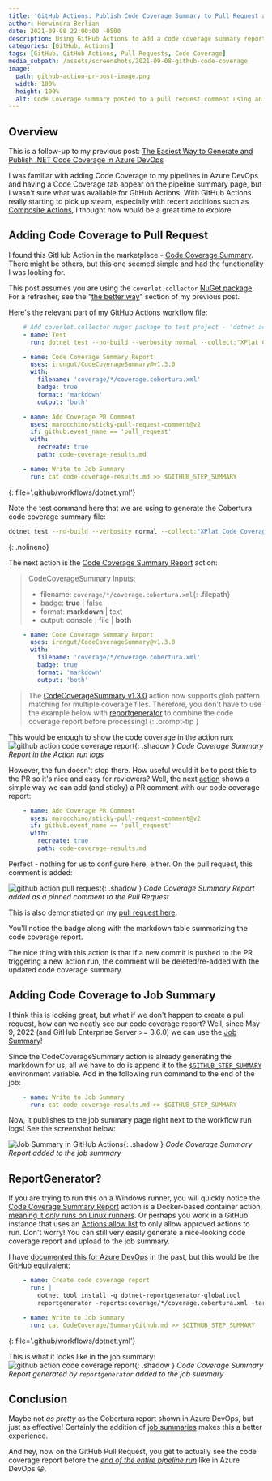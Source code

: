 ```yaml
---
title: 'GitHub Actions: Publish Code Coverage Summary to Pull Request and Job Summary'
author: Herwindra Berlian
date: 2021-09-08 22:00:00 -0500
description: Using GitHub Actions to add a code coverage summary report comment to a pull request and job summary
categories: [GitHub, Actions]
tags: [GitHub, GitHub Actions, Pull Requests, Code Coverage]
media_subpath: /assets/screenshots/2021-09-08-github-code-coverage
image:
  path: github-action-pr-post-image.png
  width: 100%
  height: 100%
  alt: Code Coverage summary posted to a pull request comment using an Action from the GitHub Actions Marketplace
---
```


## Overview

This is a follow-up to my previous post: [The Easiest Way to Generate and Publish .NET Code Coverage in Azure DevOps](/posts/azure-devops-code-coverage/)

I was familiar with adding Code Coverage to my pipelines in Azure DevOps and having a Code Coverage tab appear on the pipeline summary page, but I wasn't sure what was available for GitHub Actions. With GitHub Actions really starting to pick up steam, especially with recent additions such as [Composite Actions](https://www.colinsalmcorner.com/github-composite-actions/), I thought now would be a great time to explore.

## Adding Code Coverage to Pull Request

I found this GitHub Action in the marketplace - [Code Coverage Summary](https://github.com/marketplace/actions/code-coverage-summary). There might be others, but this one seemed simple and had the functionality I was looking for.

This post assumes you are using the `coverlet.collector` [NuGet package](https://www.nuget.org/packages/coverlet.collector/). For a refresher, see the "[the better way](/posts/azure-devops-code-coverage/#the-better-way)" section of my previous post.

Here's the relevant part of my GitHub Actions [workflow file](https://github.com/joshjohanning/PrimeService-unit-testing-using-dotnet-test/blob/main/.github/workflows/dotnet.yml):

```yml
    # Add coverlet.collector nuget package to test project - 'dotnet add <TestProject.cspoj> package coverlet
    - name: Test
      run: dotnet test --no-build --verbosity normal --collect:"XPlat Code Coverage" --logger trx --results-directory coverage

    - name: Code Coverage Summary Report
      uses: irongut/CodeCoverageSummary@v1.3.0
      with:
        filename: 'coverage/*/coverage.cobertura.xml'
        badge: true
        format: 'markdown'
        output: 'both'

    - name: Add Coverage PR Comment
      uses: marocchino/sticky-pull-request-comment@v2
      if: github.event_name == 'pull_request'
      with:
        recreate: true
        path: code-coverage-results.md

    - name: Write to Job Summary
      run: cat code-coverage-results.md >> $GITHUB_STEP_SUMMARY
```
{: file='.github/workflows/dotnet.yml'}

Note the test command here that we are using to generate the Cobertura code coverage summary file:

```bash
dotnet test --no-build --verbosity normal --collect:"XPlat Code Coverage" --logger trx --results-directory coverage
```
{: .nolineno}

The next action is the [Code Coverage Summary Report](https://github.com/irongut/CodeCoverageSummary) action: 

> CodeCoverageSummary Inputs:
> * filename: `coverage/*/coverage.cobertura.xml`{: .filepath}
> * badge: **true** &#124; false
> * format: **markdown** &#124; text
> * output: console &#124; file &#124; **both**

```yml
    - name: Code Coverage Summary Report
      uses: irongut/CodeCoverageSummary@v1.3.0
      with:
        filename: 'coverage/*/coverage.cobertura.xml'
        badge: true
        format: 'markdown'
        output: 'both'
```

> The [CodeCoverageSummary v1.3.0](https://github.com/irongut/CodeCoverageSummary/releases/tag/v1.3.0) action now supports glob pattern matching for multiple coverage files. Therefore, you don't have to use the example below with [reportgenerator](#reportgenerator) to combine the code coverage report before processing!
{: .prompt-tip }

This would be enough to show the code coverage in the action run: 
![github action code coverage report](github-action-code-coverage.png){: .shadow }
_Code Coverage Summary Report in the Action run logs_

However, the fun doesn't stop there. How useful would it be to post this to the PR so it's nice and easy for reviewers? Well, the next [action](https://github.com/marketplace/actions/sticky-pull-request-comment) shows a simple way we can add (and sticky) a PR comment with our code coverage report:

```yml
    - name: Add Coverage PR Comment
      uses: marocchino/sticky-pull-request-comment@v2
      if: github.event_name == 'pull_request'
      with:
        recreate: true
        path: code-coverage-results.md
```

Perfect - nothing for us to configure here, either. On the pull request, this comment is added: 

![github action pull request](github-action-pr.png){: .shadow }
_Code Coverage Summary Report added as a pinned comment to the Pull Request_

This is also demonstrated on my [pull request here](https://github.com/joshjohanning/PrimeService-unit-testing-using-dotnet-test/pull/2). 

You'll notice the badge along with the markdown table summarizing the code coverage report.

The nice thing with this action is that if a new commit is pushed to the PR triggering a new action run, the comment will be deleted/re-added with the updated code coverage summary.

## Adding Code Coverage to Job Summary

I think this is looking great, but what if we don't happen to create a pull request, how can we neatly see our code coverage report? Well, since May 9, 2022 (and GitHub Enterprise Server >= 3.6.0) we can use the [Job Summary](https://github.blog/changelog/2022-05-09-github-actions-enhance-your-actions-with-job-summaries/)! 

Since the CodeCoverageSummary action is already generating the markdown for us, all we have to do is append it to the [`$GITHUB_STEP_SUMMARY`](https://docs.github.com/en/actions/using-workflows/workflow-commands-for-github-actions#adding-a-job-summary) environment variable. Add in the following run command to the end of the job:

```yml
    - name: Write to Job Summary
      run: cat code-coverage-results.md >> $GITHUB_STEP_SUMMARY
```

Now, it publishes to the job summary page right next to the workflow run logs! See the screenshot below:

![Job Summary in GitHub Actions](github-action-code-coverage-job-summary.png){: .shadow }
_Code Coverage Summary Report added to the job summary_

## ReportGenerator?

If you are trying to run this on a Windows runner, you will quickly notice the [Code Coverage Summary Report](https://github.com/irongut/CodeCoverageSummary) action is a Docker-based container action, [meaning it _only_ runs on Linux runners](/posts/github-container-jobs/#caveats). Or perhaps you work in a GitHub instance that uses an [Actions allow list](https://docs.github.com/en/enterprise-cloud@latest/organizations/managing-organization-settings/disabling-or-limiting-github-actions-for-your-organization) to only allow approved actions to run. Don't worry! You can still very easily generate a nice-looking code coverage report and upload to the job summary.

 I have [documented this for Azure DevOps](/posts/azure-devops-code-coverage/#why-not-reportgenerator) in the past, but this would be the GitHub equivalent:

```yml
    - name: Create code coverage report
      run: |
        dotnet tool install -g dotnet-reportgenerator-globaltool
        reportgenerator -reports:coverage/*/coverage.cobertura.xml -targetdir:CodeCoverage -reporttypes:'MarkdownSummaryGithub,Cobertura'

    - name: Write to Job Summary
      run: cat CodeCoverage/SummaryGithub.md >> $GITHUB_STEP_SUMMARY
```
{: file='.github/workflows/dotnet.yml'}

This is what it looks like in the job summary:
![github action code coverage report](github-action-reportgenerator-job-summary.png){: .shadow }
_Code Coverage Summary Report generated by `reportgenerator` added to the job summary_

## Conclusion

Maybe not _as pretty_ as the Cobertura report shown in Azure DevOps, but just as effective! Certainly the addition of [job summaries](https://github.blog/changelog/2022-05-09-github-actions-enhance-your-actions-with-job-summaries/) makes this a better experience.

And hey, now on the GitHub Pull Request, you get to actually see the code coverage report before the *[end of the entire pipeline run](/posts/azure-devops-code-coverage/#code-coverage-tab-not-showing-up)* like in Azure DevOps 😀. 
